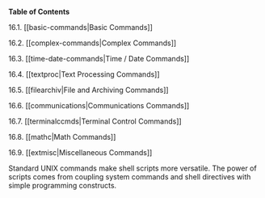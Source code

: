 **Table of Contents**

16.1. [[basic-commands|Basic Commands]]

16.2. [[complex-commands|Complex Commands]]

16.3. [[time-date-commands|Time / Date Commands]]

16.4. [[textproc|Text Processing Commands]]

16.5. [[filearchiv|File and Archiving Commands]]

16.6. [[communications|Communications Commands]]

16.7. [[terminalccmds|Terminal Control Commands]]

16.8. [[mathc|Math Commands]]

16.9. [[extmisc|Miscellaneous Commands]]

Standard UNIX commands make shell scripts more versatile. The power of scripts comes from coupling system commands and shell directives with simple programming constructs.
